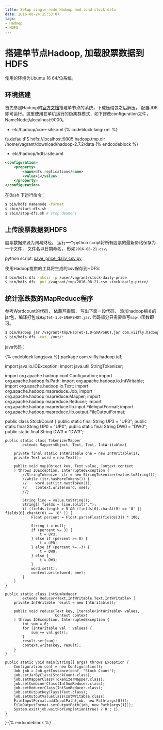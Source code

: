 ```yaml
---
title: Setup single-node Hadoop and load stock data
date: 2016-08-24 15:53:07
tags:
- Hadoop
- HDFS
---
```


# 搭建单节点Hadoop,  加载股票数据到HDFS

使用的环境为Ubuntu 16 64/位系统。

## 环境搭建

首先参照Hadoop的[官方文档](http://hadoop.apache.org/docs/current/hadoop-project-dist/hadoop-common/SingleCluster.html)搭建单节点的系统，下载压缩包之后解压， 配置JDK即可运行。这里使用在单机运行的伪集群模式，如下修改configuration文件， NameNode为localhost:9000。

* etc/hadoop/core-site.xml
{% codeblock lang:xml %}
<configuration>
  <property>
    <name>fs.defaultFS</name>
    <value>hdfs://localhost:9005</value>
  </property>
  <property>
    <name>hadoop.tmp.dir</name>
    <value>/home/vagrant/download/hadoop-2.7.2/data</value>
  </property>
</configuration>
{% endcodeblock %}

* etc/hadoop/hdfs-site.xml
```xml
<configuration>
    <property>
        <name>dfs.replication</name>
        <value>1</value>
    </property>
</configuration>
```

在Bash 下运行命令：

```bash
$ bin/hdfs namenode -format
$ sbin/start-dfs.sh
$ sbin/stop-dfs.sh # stop deamons
```

## 上传股票数据到HDFS

股票数据来源为网易财经， 运行一个python script将所有股票的最新价格保存为一个文件， 文件名以日期命名， 形如`2016-08-21.csv`。

python script: [save_price_daily_csv.py](/files/save_price_daily_csv.py)

使用Hadoop提供的工具将生成的csv保存到HDFS:

```bash
$ bin/hdfs dfs -mkdir -p /user/vagrant/stock-daily-price
$ bin/hdfs dfs -put /vagrant/tmp/2016-08-21.csv stock-daily-price/
```

## 统计涨跌数的MapReduce程序

参考Wordcount的代码， 依葫芦画瓢， 写出下面一段代码， 添加hadoop相关的jar包，编译打包成`HapTet-1.0-SNAPSHOT.jar`. 代码部分只需要重写`map()`函数即可。


```bash
$ bin/hadoop jar /vagrant/tmp/HapTet-1.0-SNAPSHOT.jar com.viifly.hadoop.ta1.StockCount stock-daily-price/2016-08-21.csv out/
$ bin/hdfs dfs -cat ./out/*
```

java代码：

{% codeblock lang:java %}
package com.viifly.hadoop.ta1;

import java.io.IOException;
import java.util.StringTokenizer;

import org.apache.hadoop.conf.Configuration;
import org.apache.hadoop.fs.Path;
import org.apache.hadoop.io.IntWritable;
import org.apache.hadoop.io.Text;
import org.apache.hadoop.mapreduce.Job;
import org.apache.hadoop.mapreduce.Mapper;
import org.apache.hadoop.mapreduce.Reducer;
import org.apache.hadoop.mapreduce.lib.input.FileInputFormat;
import org.apache.hadoop.mapreduce.lib.output.FileOutputFormat;

public class StockCount {
    public static final String UP3 = "UP3";
    public static final String UP0 = "UP0";
    public static final String DW0 = "DW0";
    public static final String DW3 = "DW3";

    public static class TokenizerMapper
            extends Mapper<Object, Text, Text, IntWritable>{

        private final static IntWritable one = new IntWritable(1);
        private Text word = new Text();

        public void map(Object key, Text value, Context context
        ) throws IOException, InterruptedException {
            //StringTokenizer itr = new StringTokenizer(value.toString());
            //while (itr.hasMoreTokens()) {
            //    word.set(itr.nextToken());
            //    context.write(word, one);
            //}

            String line = value.toString();
            String[] fields = line.split(",");
            if (fields.length > 5 && (fields[0].charAt(0) == '0' || fields[0].charAt(0) == '6' )) {
                Float percent = Float.parseFloat(fields[3]) * 100;

                String t = null;
                if (percent >= 3) {
                    t = UP3;
                } else if (percent >= 0) {
                    t = UP0;
                } else if (percent >= -3) {
                    t = DW0;
                } else {
                    t = DW3;
                }
                word.set(t);
                context.write(word, one);
            }
        }
    }

    public static class IntSumReducer
            extends Reducer<Text,IntWritable,Text,IntWritable> {
        private IntWritable result = new IntWritable();

        public void reduce(Text key, Iterable<IntWritable> values,
                           Context context
        ) throws IOException, InterruptedException {
            int sum = 0;
            for (IntWritable val : values) {
                sum += val.get();
            }
            result.set(sum);
            context.write(key, result);
        }
    }

    public static void main(String[] args) throws Exception {
        Configuration conf = new Configuration();
        Job job = Job.getInstance(conf, "Stock Count");
        job.setJarByClass(StockCount.class);
        job.setMapperClass(TokenizerMapper.class);
        job.setCombinerClass(IntSumReducer.class);
        job.setReducerClass(IntSumReducer.class);
        job.setOutputKeyClass(Text.class);
        job.setOutputValueClass(IntWritable.class);
        FileInputFormat.addInputPath(job, new Path(args[0]));
        FileOutputFormat.setOutputPath(job, new Path(args[1]));
        System.exit(job.waitForCompletion(true) ? 0 : 1);
    }
}
{% endcodeblock %}
